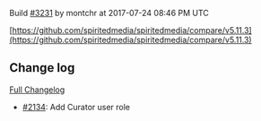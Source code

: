 Build [#3231](https://circleci.com/gh/spiritedmedia/spiritedmedia/3231) by montchr at 2017-07-24 08:46 PM UTC

[https://github.com/spiritedmedia/spiritedmedia/compare/v5.11.3](https://github.com/spiritedmedia/spiritedmedia/compare/v5.11.3)
## Change log
[Full Changelog](https://github.com/spiritedmedia/spiritedmedia/compare/v5.11.2...v5.11.3)

 - [#2134](https://github.com/spiritedmedia/spiritedmedia/pull/2134): Add Curator user role
